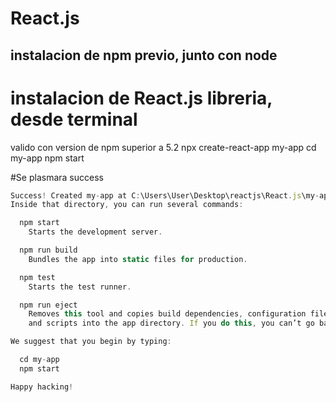 # React.js
## instalacion de npm previo, junto con node
# instalacion de React.js libreria, desde terminal
valido con version de npm superior a 5.2
npx create-react-app my-app
cd my-app
npm start

#Se plasmara success
```js
Success! Created my-app at C:\Users\User\Desktop\reactjs\React.js\my-app
Inside that directory, you can run several commands:

  npm start
    Starts the development server.

  npm run build
    Bundles the app into static files for production.

  npm test
    Starts the test runner.

  npm run eject
    Removes this tool and copies build dependencies, configuration files
    and scripts into the app directory. If you do this, you can’t go back!

We suggest that you begin by typing:

  cd my-app
  npm start

Happy hacking!
```
